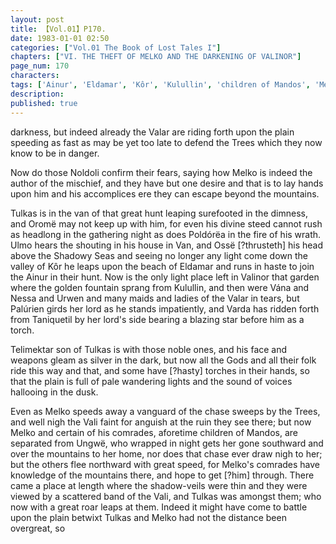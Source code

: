 ```yaml
---
layout: post
title: 【Vol.01】P170.
date: 1983-01-01 02:50
categories: ["Vol.01 The Book of Lost Tales I"]
chapters: ["VI. THE THEFT OF MELKO AND THE DARKENING OF VALINOR"]
page_num: 170
characters: 
tags: ['Ainur', 'Eldamar', 'Kôr', 'Kulullin', 'children of Mandos', 'Melko', 'Mountains of Valinor', 'Nessa']
description: 
published: true
---
```


<p style="text-indent: 0;">
darkness, but indeed already the Valar are riding forth upon the plain speeding as fast as may be yet too late to defend the Trees which they now know to be in danger.
</p>

Now do those Noldoli confirm their fears, saying how Melko is indeed the author of the mischief, and they have but one desire and that is to lay hands upon him and his accomplices ere they can escape beyond the mountains.

Tulkas is in the van of that great hunt leaping surefooted in the dimness, and Oromë may not keep up with him, for even his divine steed cannot rush as headlong in the gathering night as does Poldórëa in the fire of his wrath. Ulmo hears the shouting in his house in Van, and Ossë [?thrusteth] his head above the Shadowy Seas and seeing no longer any light come down the valley of Kôr he leaps upon the beach of Eldamar and runs in haste to join the Ainur in their hunt. Now is the only light place left in Valinor that garden where the golden fountain sprang from Kulullin, and then were Vána and Nessa and Urwen and many maids and ladies of the Valar in tears, but Palúrien girds her lord as he stands impatiently, and Varda has ridden forth from Taniquetil by her lord's side bearing a blazing star before him as a torch.

Telimektar son of Tulkas is with those noble ones, and his face and weapons gleam as silver in the dark, but now all the Gods and all their folk ride this way and that, and some have [?hasty] torches in their hands, so that the plain is full of pale wandering lights and the sound of voices hallooing in the dusk.

Even as Melko speeds away a vanguard of the chase sweeps by the Trees, and well nigh the Vali faint for anguish at the ruin they see there; but now Melko and certain of his comrades, aforetime children of Mandos, are separated from Ungwë, who wrapped in night gets her gone southward and over the mountains to her home, nor does that chase ever draw nigh to her; but the others flee northward with great speed, for Melko's comrades have knowledge of the mountains there, and hope to get [?him] through. There came a place at length where the shadow-veils were thin and they were viewed by a scattered band of the Vali, and Tulkas was amongst them; who now with a great roar leaps at them. Indeed it might have come to battle upon the plain betwixt Tulkas and Melko had not the distance been overgreat, so


